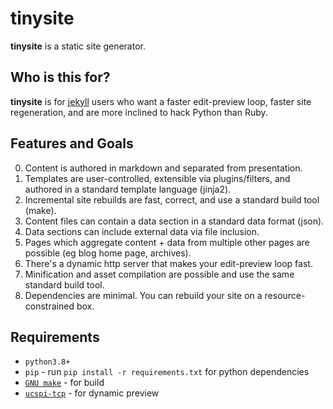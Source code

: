 # tinysite

**tinysite** is a static site generator.

## Who is this for?

**tinysite** is for [jekyll](https://github.com/jekyll/jekyll) users who want a faster edit-preview loop, faster site regeneration, and are more inclined to hack Python than Ruby.

## Features and Goals

0. Content is authored in markdown and separated from presentation.
0. Templates are user-controlled, extensible via plugins/filters, and authored in a standard template language (jinja2).
0. Incremental site rebuilds are fast, correct, and use a standard build tool (make).
0. Content files can contain a data section in a standard data format (json).
0. Data sections can include external data via file inclusion.
0. Pages which aggregate content + data from multiple other pages are possible (eg blog home page, archives).
0. There's a dynamic http server that makes your edit-preview loop fast.
0. Minification and asset compilation are possible and use the same standard build tool.
0. Dependencies are minimal. You can rebuild your site on a resource-constrained box.

## Requirements

- `python3.8+`
- `pip` - run `pip install -r requirements.txt` for python dependencies
- [`GNU make`](https://www.gnu.org/software/make/) - for build
- [`ucspi-tcp`](http://cr.yp.to/ucspi-tcp.html) - for dynamic preview

